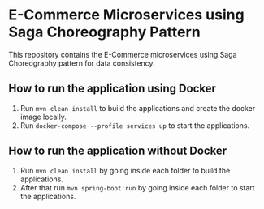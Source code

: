 # E-Commerce Microservices using Saga Choreography Pattern
This repository contains the E-Commerce microservices using Saga Choreography pattern for data consistency.

## How to run the application using Docker

1. Run `mvn clean install` to build the applications and create the docker image locally.
2. Run `docker-compose --profile services up` to start the applications.

## How to run the application without Docker

1. Run `mvn clean install` by going inside each folder to build the applications.
2. After that run `mvn spring-boot:run` by going inside each folder to start the applications.

